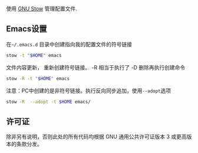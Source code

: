 使用 [GNU Stow](https://www.gnu.org/software/stow/) 管理配置文件.

## Emacs设置

在`~/.emacs.d` 目录中创建指向我的配置文件的符号链接

```bash
stow -t "$HOME" emacs
```

文件内容更新， 重新创建符号链接。 -R 相当于执行了 -D 删除再执行创建命令

```bash
stow -R -t "$HOME" emacs
```

注意：PC中创建的是非符号链接。执行反向同步追加，使用`--adopt`选项

```bash
stow -R  --adopt -t $HOME emacs/
```


## 许可证

除非另有说明，否则此处的所有代码均根据 GNU 通用公共许可证版本 3 或更高版本的条款分发。
